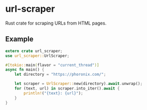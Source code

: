 # url-scraper

Rust crate for scraping URLs from HTML pages.

## Example

```rust
extern crate url_scraper;
use url_scraper::UrlScraper;

#[tokio::main(flavor = "current_thread")]
async fn main() {
    let directory = "https://phoronix.com/";

    let scraper = UrlScraper::new(directory).await.unwrap();
    for (text, url) in scraper.into_iter().await {
        println!("{text}: {url}");
    }
}
```